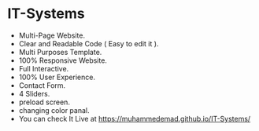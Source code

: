 # IT-Systems
- Multi-Page Website.
- Clear and Readable Code ( Easy to edit it ).
- Multi Purposes Template.
- 100% Responsive Website.
- Full Interactive.
- 100% User Experience.
- Contact Form.
- 4 Sliders.
- preload screen.
- changing color panal.
- You can check It Live at https://muhammedemad.github.io/IT-Systems/
